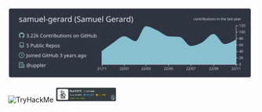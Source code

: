 [![](https://raw.githubusercontent.com/samuel-gerard/samuel-gerard/master/profile-summary-card-output/nord_dark/0-profile-details.svg)](https://github.com/vn7n24fzkq/github-profile-summary-cards)

 <img src="https://tryhackme-badges.s3.amazonaws.com/Dvk.png" alt="TryHackMe"> <img src="https://github.com/samuel-gerard/samuel-gerard/blob/master/assets/rootme_muel875.png" width="25%"/> 
